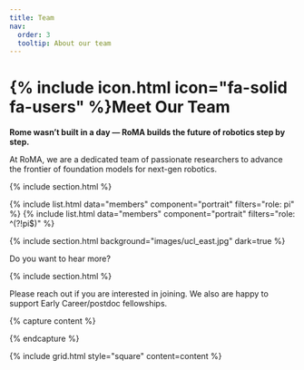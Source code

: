 ```yaml
---
title: Team
nav:
  order: 3
  tooltip: About our team
---
```


# {% include icon.html icon="fa-solid fa-users" %}Meet Our Team

__Rome wasn’t built in a day — RoMA builds the future of robotics step by step.__

At RoMA, we are a dedicated team of passionate researchers to advance the frontier of foundation models for next-gen robotics. 

{% include section.html %}

{% include list.html data="members" component="portrait" filters="role: pi" %}
{% include list.html data="members" component="portrait" filters="role: ^(?!pi$)" %}

{% include section.html background="images/ucl_east.jpg" dark=true %}

Do you want to hear more?

{% include section.html %}

Please reach out if you are interested in joining. We also are happy to support Early Career/postdoc fellowships. 

{% capture content %}

{% endcapture %}

{% include grid.html style="square" content=content %}